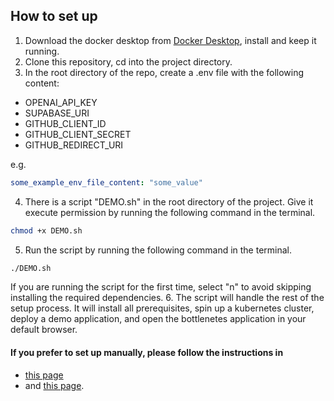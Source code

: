 ## How to set up

1. Download the docker desktop from [Docker Desktop](https://www.docker.com/products/docker-desktop), install and keep it running.
2. Clone this repository, cd into the project directory.
3. In the root directory of the repo, create a .env file with the following content:

- OPENAI_API_KEY
- SUPABASE_URI
- GITHUB_CLIENT_ID
- GITHUB_CLIENT_SECRET
- GITHUB_REDIRECT_URI

e.g.

```yaml
some_example_env_file_content: "some_value"
```

4. There is a script "DEMO.sh" in the root directory of the project. Give it execute permission by running the following command in the terminal.

```bash
chmod +x DEMO.sh
```

5. Run the script by running the following command in the terminal.

```bash
./DEMO.sh
```

If you are running the script for the first time, select "n" to avoid skipping installing the required dependencies. 6. The script will handle the rest of the setup process. It will install all prerequisites, spin up a kubernetes cluster, deploy a demo application, and open the bottlenetes application in your default browser.

#### If you prefer to set up manually, please follow the instructions in

- [this page](readme/manual-setup-instruction.md)
- and [this page](readme/latency-prerequisite.md).
